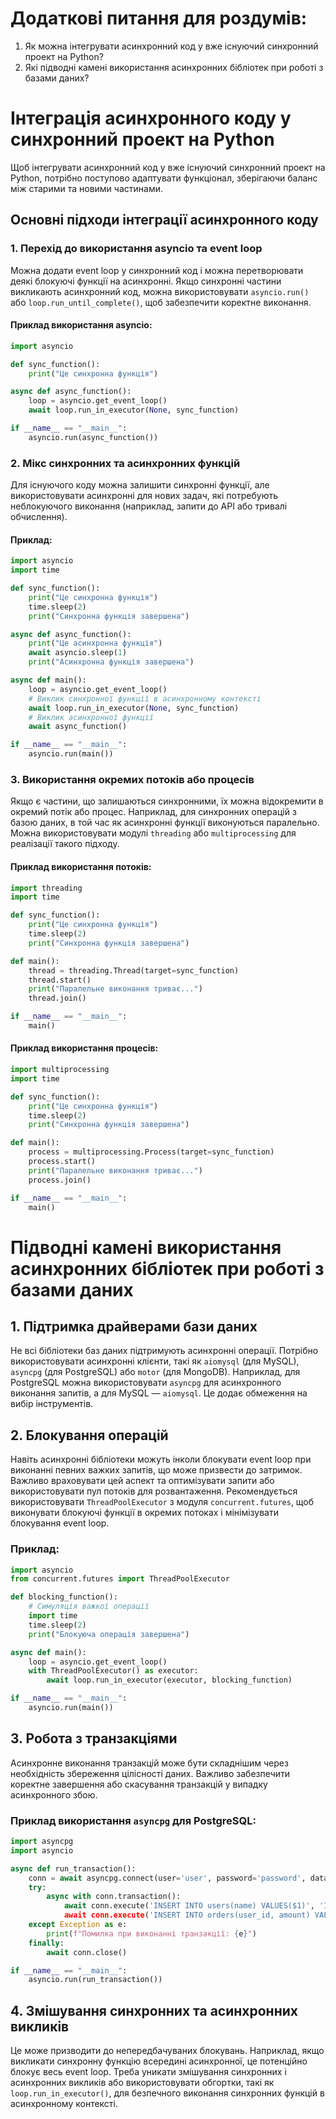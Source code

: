 # Додаткові питання для роздумів:

1. Як можна інтегрувати асинхронний код у вже існуючий синхронний проект на Python?
2. Які підводні камені використання асинхронних бібліотек при роботі з базами даних?




# Інтеграція асинхронного коду у синхронний проект на Python

Щоб інтегрувати асинхронний код у вже існуючий синхронний проект на Python, потрібно поступово адаптувати функціонал, зберігаючи баланс між старими та новими частинами. 

## Основні підходи інтеграції асинхронного коду

### 1. Перехід до використання asyncio та event loop
Можна додати event loop у синхронний код і можна перетворювати деякі блокуючі функції на асинхронні. Якщо синхронні частини викликають асинхронний код, можна використовувати `asyncio.run()` або `loop.run_until_complete()`, щоб забезпечити коректне виконання. 

#### Приклад використання asyncio:

```python
import asyncio

def sync_function():
    print("Це синхронна функція")

async def async_function():
    loop = asyncio.get_event_loop()
    await loop.run_in_executor(None, sync_function)

if __name__ == "__main__":
    asyncio.run(async_function())
```

### 2. Мікс синхронних та асинхронних функцій
Для існуючого коду можна залишити синхронні функції, але використовувати асинхронні для нових задач, які потребують неблокуючого виконання (наприклад, запити до API або тривалі обчислення). 

#### Приклад:

```python
import asyncio
import time

def sync_function():
    print("Це синхронна функція")
    time.sleep(2)
    print("Синхронна функція завершена")

async def async_function():
    print("Це асинхронна функція")
    await asyncio.sleep(1)
    print("Асинхронна функція завершена")

async def main():
    loop = asyncio.get_event_loop()
    # Виклик синхронної функції в асинхронному контексті
    await loop.run_in_executor(None, sync_function)
    # Виклик асинхронної функції
    await async_function()

if __name__ == "__main__":
    asyncio.run(main())
```

### 3. Використання окремих потоків або процесів
Якщо є частини, що залишаються синхронними, їх можна відокремити в окремий потік або процес. Наприклад, для синхронних операцій з базою даних, в той час як асинхронні функції виконуються паралельно. Можна використовувати модулі `threading` або `multiprocessing` для реалізації такого підходу. 

#### Приклад використання потоків:

```python
import threading
import time

def sync_function():
    print("Це синхронна функція")
    time.sleep(2)
    print("Синхронна функція завершена")

def main():
    thread = threading.Thread(target=sync_function)
    thread.start()
    print("Паралельне виконання триває...")
    thread.join()

if __name__ == "__main__":
    main()
```

#### Приклад використання процесів:

```python
import multiprocessing
import time

def sync_function():
    print("Це синхронна функція")
    time.sleep(2)
    print("Синхронна функція завершена")

def main():
    process = multiprocessing.Process(target=sync_function)
    process.start()
    print("Паралельне виконання триває...")
    process.join()

if __name__ == "__main__":
    main()
```

# Підводні камені використання асинхронних бібліотек при роботі з базами даних

## 1. Підтримка драйверами бази даних
Не всі бібліотеки баз даних підтримують асинхронні операції. Потрібно використовувати асинхронні клієнти, такі як `aiomysql` (для MySQL), `asyncpg` (для PostgreSQL) або `motor` (для MongoDB). Наприклад, для PostgreSQL можна використовувати `asyncpg` для асинхронного виконання запитів, а для MySQL — `aiomysql`. Це додає обмеження на вибір інструментів.

## 2. Блокування операцій
Навіть асинхронні бібліотеки можуть інколи блокувати event loop при виконанні певних важких запитів, що може призвести до затримок. Важливо враховувати цей аспект та оптимізувати запити або використовувати пул потоків для розвантаження. Рекомендується використовувати `ThreadPoolExecutor` з модуля `concurrent.futures`, щоб виконувати блокуючі функції в окремих потоках і мінімізувати блокування event loop. 

### Приклад:

```python
import asyncio
from concurrent.futures import ThreadPoolExecutor

def blocking_function():
    # Симуляція важкої операції
    import time
    time.sleep(2)
    print("Блокуюча операція завершена")

async def main():
    loop = asyncio.get_event_loop()
    with ThreadPoolExecutor() as executor:
        await loop.run_in_executor(executor, blocking_function)

if __name__ == "__main__":
    asyncio.run(main())
```

## 3. Робота з транзакціями
Асинхронне виконання транзакцій може бути складнішим через необхідність збереження цілісності даних. Важливо забезпечити коректне завершення або скасування транзакцій у випадку асинхронного збою. 

### Приклад використання `asyncpg` для PostgreSQL:

```python
import asyncpg
import asyncio

async def run_transaction():
    conn = await asyncpg.connect(user='user', password='password', database='dbname', host='127.0.0.1')
    try:
        async with conn.transaction():
            await conn.execute('INSERT INTO users(name) VALUES($1)', 'Ім'я користувача')
            await conn.execute('INSERT INTO orders(user_id, amount) VALUES($1, $2)', 1, 100)
    except Exception as e:
        print(f"Помилка при виконанні транзакції: {e}")
    finally:
        await conn.close()

if __name__ == "__main__":
    asyncio.run(run_transaction())
```

## 4. Змішування синхронних та асинхронних викликів
Це може призводити до непередбачуваних блокувань. Наприклад, якщо викликати синхронну функцію всередині асинхронної, це потенційно блокує весь event loop. Треба уникати змішування синхронних і асинхронних викликів або використовувати обгортки, такі як `loop.run_in_executor()`, для безпечного виконання синхронних функцій в асинхронному контексті.
